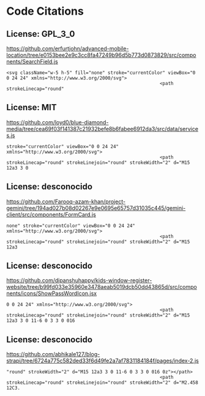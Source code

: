 # Code Citations

## License: GPL_3_0
https://github.com/erfurtjohn/advanced-mobile-location/tree/e0153bee2e9c3cc8fa47249b96d5b773d0873829/src/components/SearchField.js

```
<svg className="w-5 h-5" fill="none" stroke="currentColor" viewBox="0 0 24 24" xmlns="http://www.w3.org/2000/svg">
                                                        <path strokeLinecap="round"
```


## License: MIT
https://github.com/loyd0/blue-diamond-media/tree/cea69f03f141387c21932befe8b6fabee6912da3/src/data/services.js

```
stroke="currentColor" viewBox="0 0 24 24" xmlns="http://www.w3.org/2000/svg">
                                                        <path strokeLinecap="round" strokeLinejoin="round" strokeWidth="2" d="M15 12a3 3 0
```


## License: desconocido
https://github.com/Farooq-azam-khan/project-gemini/tree/194ad027b08d02267e9e0695e65757d31035c445/gemini-client/src/components/FormCard.js

```
none" stroke="currentColor" viewBox="0 0 24 24" xmlns="http://www.w3.org/2000/svg">
                                                        <path strokeLinecap="round" strokeLinejoin="round" strokeWidth="2" d="M15 12a3
```


## License: desconocido
https://github.com/dipanshuhappy/kids-window-register-website/tree/b99fd033e35960e3478aeab5019dcb50dd43865d/src/components/icons/ShowPassWordIcon.jsx

```
0 0 24 24" xmlns="http://www.w3.org/2000/svg">
                                                        <path strokeLinecap="round" strokeLinejoin="round" strokeWidth="2" d="M15 12a3 3 0 11-6 0 3 3 0 016
```


## License: desconocido
https://github.com/abhikale127/blog-strapi/tree/6724a775c582ded33f6d49fe2a7af7831184184f/pages/index-2.js

```
"round" strokeWidth="2" d="M15 12a3 3 0 11-6 0 3 3 0 016 0z"></path>
                                                        <path strokeLinecap="round" strokeLinejoin="round" strokeWidth="2" d="M2.458 12C3.
```

